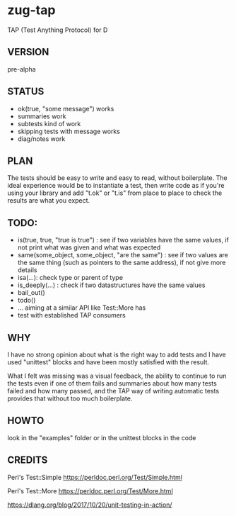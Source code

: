 # zug-tap

TAP (Test Anything Protocol) for D

## VERSION

pre-alpha

## STATUS

 - ok(true, "some message") works 
 - summaries work
 - subtests kind of work
 - skipping tests with message works
 - diag/notes work

## PLAN

The tests should be easy to write and easy to read, without boilerplate. The 
ideal experience would be to instantiate a test, then write code as if you're
using your library and add "t.ok" or "t.is" from place to place to check the 
results are what you expect.

## TODO:

 - is(true, true, "true is true") : see if two variables have the same values, if not print what was given and what was expected
 - same(some_object, some_object, "are the same") : see if two values are the same thing (such as pointers to the same address), if not give more details 
 - isa(...): check type or parent of type
 - is_deeply(...) : check if two datastructures have the same values
 - bail_out()
 - todo()
 - ... aiming at a similar API like Test::More has
 - test with established TAP consumers
 

## WHY 

I have no strong opinion about what is the right way to add tests and
I have used "unittest" blocks and have been mostly satisfied with the 
result. 

What I felt was missing was a visual feedback, the ability to continue
to run the tests even if one of them fails and summaries about how many
tests failed and how many passed, and the TAP way of writing automatic
tests provides that without too much boilerplate.

## HOWTO

look in the "examples" folder or in the unittest blocks in the code

## CREDITS

Perl's Test::Simple https://perldoc.perl.org/Test/Simple.html

Perl's Test::More https://perldoc.perl.org/Test/More.html

https://dlang.org/blog/2017/10/20/unit-testing-in-action/


